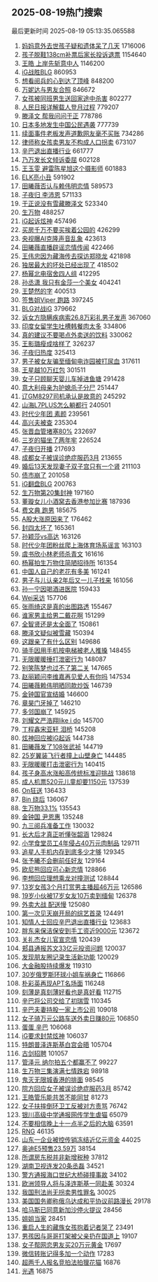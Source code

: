 ## 2025-08-19热门搜索 
最后更新时间 2025-08-19 05:13:35.065588 
1. [妈妈意外去世孩子疑和遗体呆了几天](https://s.weibo.com/weibo?q=%23%E5%A6%88%E5%A6%88%E6%84%8F%E5%A4%96%E5%8E%BB%E4%B8%96%E5%AD%A9%E5%AD%90%E7%96%91%E5%92%8C%E9%81%97%E4%BD%93%E5%91%86%E4%BA%86%E5%87%A0%E5%A4%A9%23&t=31&band_rank=1&Refer=top) 1716006
1. [孩子脱鞋138cm补票后家长投诉退票](https://s.weibo.com/weibo?q=%23%E5%AD%A9%E5%AD%90%E8%84%B1%E9%9E%8B138cm%E8%A1%A5%E7%A5%A8%E5%90%8E%E5%AE%B6%E9%95%BF%E6%8A%95%E8%AF%89%E9%80%80%E7%A5%A8%23&t=31&band_rank=1&Refer=top) 1154640
1. [王皓 上岸先斩意中人](https://s.weibo.com/weibo?q=%E7%8E%8B%E7%9A%93%20%E4%B8%8A%E5%B2%B8%E5%85%88%E6%96%A9%E6%84%8F%E4%B8%AD%E4%BA%BA&t=31&band_rank=1&Refer=top) 1146200
1. [iG战胜BLG](https://s.weibo.com/weibo?q=iG%E6%88%98%E8%83%9CBLG&t=31&band_rank=2&Refer=top) 860953
1. [想看阅兵的心到达了顶峰](https://s.weibo.com/weibo?q=%23%E6%83%B3%E7%9C%8B%E9%98%85%E5%85%B5%E7%9A%84%E5%BF%83%E5%88%B0%E8%BE%BE%E4%BA%86%E9%A1%B6%E5%B3%B0%23&t=31&band_rank=3&Refer=top) 848200
1. [万妮达与男友合照](https://s.weibo.com/weibo?q=%23%E4%B8%87%E5%A6%AE%E8%BE%BE%E4%B8%8E%E7%94%B7%E5%8F%8B%E5%90%88%E7%85%A7%23&t=31&band_rank=4&Refer=top) 846672
1. [女孩被同班男生送回家途中杀害](https://s.weibo.com/weibo?q=%23%E5%A5%B3%E5%AD%A9%E8%A2%AB%E5%90%8C%E7%8F%AD%E7%94%B7%E7%94%9F%E9%80%81%E5%9B%9E%E5%AE%B6%E9%80%94%E4%B8%AD%E6%9D%80%E5%AE%B3%23&t=31&band_rank=2&Refer=top) 802277
1. [人民日报详解载人登月过程](https://s.weibo.com/weibo?q=%23%E4%BA%BA%E6%B0%91%E6%97%A5%E6%8A%A5%E8%AF%A6%E8%A7%A3%E8%BD%BD%E4%BA%BA%E7%99%BB%E6%9C%88%E8%BF%87%E7%A8%8B%23&t=31&band_rank=3&Refer=top) 779207
1. [滕泽文 帮我问问于正](https://s.weibo.com/weibo?q=%E6%BB%95%E6%B3%BD%E6%96%87%20%E5%B8%AE%E6%88%91%E9%97%AE%E9%97%AE%E4%BA%8E%E6%AD%A3&t=31&band_rank=4&Refer=top) 778786
1. [日本多地发生中国公民遇袭](https://s.weibo.com/weibo?q=%23%E6%97%A5%E6%9C%AC%E5%A4%9A%E5%9C%B0%E5%8F%91%E7%94%9F%E4%B8%AD%E5%9B%BD%E5%85%AC%E6%B0%91%E9%81%87%E8%A2%AD%23&t=31&band_rank=5&Refer=top) 777739
1. [续面事件老板发声道歉网友毫不买账](https://s.weibo.com/weibo?q=%23%E7%BB%AD%E9%9D%A2%E4%BA%8B%E4%BB%B6%E8%80%81%E6%9D%BF%E5%8F%91%E5%A3%B0%E9%81%93%E6%AD%89%E7%BD%91%E5%8F%8B%E6%AF%AB%E4%B8%8D%E4%B9%B0%E8%B4%A6%23&t=31&band_rank=2&Refer=top) 734286
1. [律师称女孩卖男友不构成人口拐卖](https://s.weibo.com/weibo?q=%23%E5%BE%8B%E5%B8%88%E7%A7%B0%E5%A5%B3%E5%AD%A9%E5%8D%96%E7%94%B7%E5%8F%8B%E4%B8%8D%E6%9E%84%E6%88%90%E4%BA%BA%E5%8F%A3%E6%8B%90%E5%8D%96%23&t=31&band_rank=6&Refer=top) 673107
1. [辛巴退出直播行业](https://s.weibo.com/weibo?q=%23%E8%BE%9B%E5%B7%B4%E9%80%80%E5%87%BA%E7%9B%B4%E6%92%AD%E8%A1%8C%E4%B8%9A%23&t=31&band_rank=5&Refer=top) 661777
1. [乃万发长文倾诉委屈](https://s.weibo.com/weibo?q=%23%E4%B9%83%E4%B8%87%E5%8F%91%E9%95%BF%E6%96%87%E5%80%BE%E8%AF%89%E5%A7%94%E5%B1%88%23&t=31&band_rank=4&Refer=top) 602128
1. [王玉雯 避雷陈星旭这个摄影师](https://s.weibo.com/weibo?q=%E7%8E%8B%E7%8E%89%E9%9B%AF%20%E9%81%BF%E9%9B%B7%E9%99%88%E6%98%9F%E6%97%AD%E8%BF%99%E4%B8%AA%E6%91%84%E5%BD%B1%E5%B8%88&t=31&band_rank=7&Refer=top) 601883
1. [ELK亮小丑](https://s.weibo.com/weibo?q=ELK%E4%BA%AE%E5%B0%8F%E4%B8%91&t=31&band_rank=6&Refer=top) 591902
1. [田曦薇否认与赖伟明恋情](https://s.weibo.com/weibo?q=%23%E7%94%B0%E6%9B%A6%E8%96%87%E5%90%A6%E8%AE%A4%E4%B8%8E%E8%B5%96%E4%BC%9F%E6%98%8E%E6%81%8B%E6%83%85%23&t=31&band_rank=16&Refer=top) 589573
1. [子夜归 李沛恩](https://s.weibo.com/weibo?q=%E5%AD%90%E5%A4%9C%E5%BD%92%20%E6%9D%8E%E6%B2%9B%E6%81%A9&t=31&band_rank=5&Refer=top) 571133
1. [于正说没有雪藏滕泽文](https://s.weibo.com/weibo?q=%23%E4%BA%8E%E6%AD%A3%E8%AF%B4%E6%B2%A1%E6%9C%89%E9%9B%AA%E8%97%8F%E6%BB%95%E6%B3%BD%E6%96%87%23&t=31&band_rank=8&Refer=top) 523340
1. [生万物](https://s.weibo.com/weibo?q=%E7%94%9F%E4%B8%87%E7%89%A9&t=31&band_rank=8&Refer=top) 488257
1. [iG起诉炫神](https://s.weibo.com/weibo?q=%23iG%E8%B5%B7%E8%AF%89%E7%82%AB%E7%A5%9E%23&t=31&band_rank=6&Refer=top) 457496
1. [买房千万不要买挨着公园的](https://s.weibo.com/weibo?q=%E4%B9%B0%E6%88%BF%E5%8D%83%E4%B8%87%E4%B8%8D%E8%A6%81%E4%B9%B0%E6%8C%A8%E7%9D%80%E5%85%AC%E5%9B%AD%E7%9A%84&t=31&band_rank=9&Refer=top) 426299
1. [央视曝AI克隆声音乱象](https://s.weibo.com/weibo?q=%23%E5%A4%AE%E8%A7%86%E6%9B%9DAI%E5%85%8B%E9%9A%86%E5%A3%B0%E9%9F%B3%E4%B9%B1%E8%B1%A1%23&t=31&band_rank=10&Refer=top) 423613
1. [田曦薇直播辟谣恋情传闻](https://s.weibo.com/weibo?q=%23%E7%94%B0%E6%9B%A6%E8%96%87%E7%9B%B4%E6%92%AD%E8%BE%9F%E8%B0%A3%E6%81%8B%E6%83%85%E4%BC%A0%E9%97%BB%23&t=31&band_rank=7&Refer=top) 422466
1. [王伟忠因为藏海传去探访郑晓龙](https://s.weibo.com/weibo?q=%23%E7%8E%8B%E4%BC%9F%E5%BF%A0%E5%9B%A0%E4%B8%BA%E8%97%8F%E6%B5%B7%E4%BC%A0%E5%8E%BB%E6%8E%A2%E8%AE%BF%E9%83%91%E6%99%93%E9%BE%99%23&t=31&band_rank=8&Refer=top) 421898
1. [独居最大的坏处已经出现了](https://s.weibo.com/weibo?q=%E7%8B%AC%E5%B1%85%E6%9C%80%E5%A4%A7%E7%9A%84%E5%9D%8F%E5%A4%84%E5%B7%B2%E7%BB%8F%E5%87%BA%E7%8E%B0%E4%BA%86&t=31&band_rank=11&Refer=top) 418502
1. [杨幂北电宿舍四人组](https://s.weibo.com/weibo?q=%23%E6%9D%A8%E5%B9%82%E5%8C%97%E7%94%B5%E5%AE%BF%E8%88%8D%E5%9B%9B%E4%BA%BA%E7%BB%84%23&t=31&band_rank=12&Refer=top) 412295
1. [孙丞潇 我只有金莎一个美女](https://s.weibo.com/weibo?q=%E5%AD%99%E4%B8%9E%E6%BD%87%20%E6%88%91%E5%8F%AA%E6%9C%89%E9%87%91%E8%8E%8E%E4%B8%80%E4%B8%AA%E7%BE%8E%E5%A5%B3&t=31&band_rank=13&Refer=top) 404241
1. [王楚然的字](https://s.weibo.com/weibo?q=%23%E7%8E%8B%E6%A5%9A%E7%84%B6%E7%9A%84%E5%AD%97%23&t=31&band_rank=14&Refer=top) 400513
1. [签售姐Viper 跑路](https://s.weibo.com/weibo?q=%E7%AD%BE%E5%94%AE%E5%A7%90Viper%20%E8%B7%91%E8%B7%AF&t=31&band_rank=15&Refer=top) 397245
1. [BLG对战iG](https://s.weibo.com/weibo?q=%23BLG%E5%AF%B9%E6%88%98iG%23&t=31&band_rank=9&Refer=top) 379662
1. [诉女方隐瞒疾病索26.8万彩礼男子发声](https://s.weibo.com/weibo?q=%23%E8%AF%89%E5%A5%B3%E6%96%B9%E9%9A%90%E7%9E%92%E7%96%BE%E7%97%85%E7%B4%A226.8%E4%B8%87%E5%BD%A9%E7%A4%BC%E7%94%B7%E5%AD%90%E5%8F%91%E5%A3%B0%23&t=31&band_rank=10&Refer=top) 367060
1. [印度女留学生吐槽韩餐肉太多](https://s.weibo.com/weibo?q=%23%E5%8D%B0%E5%BA%A6%E5%A5%B3%E7%95%99%E5%AD%A6%E7%94%9F%E5%90%90%E6%A7%BD%E9%9F%A9%E9%A4%90%E8%82%89%E5%A4%AA%E5%A4%9A%23&t=31&band_rank=10&Refer=top) 334806
1. [真的建议不要喝点外卖送的饮料](https://s.weibo.com/weibo?q=%E7%9C%9F%E7%9A%84%E5%BB%BA%E8%AE%AE%E4%B8%8D%E8%A6%81%E5%96%9D%E7%82%B9%E5%A4%96%E5%8D%96%E9%80%81%E7%9A%84%E9%A5%AE%E6%96%99&t=31&band_rank=12&Refer=top) 330062
1. [王影璐瘦成啥样了](https://s.weibo.com/weibo?q=%E7%8E%8B%E5%BD%B1%E7%92%90%E7%98%A6%E6%88%90%E5%95%A5%E6%A0%B7%E4%BA%86&t=31&band_rank=13&Refer=top) 326237
1. [子夜归热度](https://s.weibo.com/weibo?q=%23%E5%AD%90%E5%A4%9C%E5%BD%92%E7%83%AD%E5%BA%A6%23&t=31&band_rank=14&Refer=top) 325413
1. [男子被女友骗至缅甸电诈园被打尿血](https://s.weibo.com/weibo?q=%23%E7%94%B7%E5%AD%90%E8%A2%AB%E5%A5%B3%E5%8F%8B%E9%AA%97%E8%87%B3%E7%BC%85%E7%94%B8%E7%94%B5%E8%AF%88%E5%9B%AD%E8%A2%AB%E6%89%93%E5%B0%BF%E8%A1%80%23&t=31&band_rank=17&Refer=top) 317611
1. [王星越10万红包](https://s.weibo.com/weibo?q=%23%E7%8E%8B%E6%98%9F%E8%B6%8A10%E4%B8%87%E7%BA%A2%E5%8C%85%23&t=31&band_rank=15&Refer=top) 301511
1. [女子只顾聊天婴儿车掉进鱼塘](https://s.weibo.com/weibo?q=%23%E5%A5%B3%E5%AD%90%E5%8F%AA%E9%A1%BE%E8%81%8A%E5%A4%A9%E5%A9%B4%E5%84%BF%E8%BD%A6%E6%8E%89%E8%BF%9B%E9%B1%BC%E5%A1%98%23&t=31&band_rank=16&Refer=top) 291428
1. [意大利母亲为护媳杀子分尸](https://s.weibo.com/weibo?q=%23%E6%84%8F%E5%A4%A7%E5%88%A9%E6%AF%8D%E4%BA%B2%E4%B8%BA%E6%8A%A4%E5%AA%B3%E6%9D%80%E5%AD%90%E5%88%86%E5%B0%B8%23&t=31&band_rank=17&Refer=top) 251447
1. [辽GM8297司机承认是故意的](https://s.weibo.com/weibo?q=%23%E8%BE%BDGM8297%E5%8F%B8%E6%9C%BA%E6%89%BF%E8%AE%A4%E6%98%AF%E6%95%85%E6%84%8F%E7%9A%84%23&t=31&band_rank=18&Refer=top) 245292
1. [山海L7PLUS怎么躺都行](https://s.weibo.com/weibo?q=%23%E5%B1%B1%E6%B5%B7L7PLUS%E6%80%8E%E4%B9%88%E8%BA%BA%E9%83%BD%E8%A1%8C%23&t=31&band_rank=19&Refer=top) 240501
1. [时代少年团 素颜](https://s.weibo.com/weibo?q=%E6%97%B6%E4%BB%A3%E5%B0%91%E5%B9%B4%E5%9B%A2%20%E7%B4%A0%E9%A2%9C&t=31&band_rank=20&Refer=top) 239561
1. [高兴夫被查](https://s.weibo.com/weibo?q=%23%E9%AB%98%E5%85%B4%E5%A4%AB%E8%A2%AB%E6%9F%A5%23&t=31&band_rank=21&Refer=top) 235304
1. [张晋血管堵塞80%](https://s.weibo.com/weibo?q=%23%E5%BC%A0%E6%99%8B%E8%A1%80%E7%AE%A1%E5%A0%B5%E5%A1%9E80%25%23&t=31&band_rank=22&Refer=top) 232697
1. [三岁的猫坐了两年牢](https://s.weibo.com/weibo?q=%E4%B8%89%E5%B2%81%E7%9A%84%E7%8C%AB%E5%9D%90%E4%BA%86%E4%B8%A4%E5%B9%B4%E7%89%A2&t=31&band_rank=37&Refer=top) 226524
1. [子夜归开播](https://s.weibo.com/weibo?q=%23%E5%AD%90%E5%A4%9C%E5%BD%92%E5%BC%80%E6%92%AD%23&t=31&band_rank=26&Refer=top) 217693
1. [成都女子被误诊绝症服药3月](https://s.weibo.com/weibo?q=%23%E6%88%90%E9%83%BD%E5%A5%B3%E5%AD%90%E8%A2%AB%E8%AF%AF%E8%AF%8A%E7%BB%9D%E7%97%87%E6%9C%8D%E8%8D%AF3%E6%9C%88%23&t=31&band_rank=20&Refer=top) 213655
1. [婚后13天发现妻子双子宫只有一个肾](https://s.weibo.com/weibo?q=%23%E5%A9%9A%E5%90%8E13%E5%A4%A9%E5%8F%91%E7%8E%B0%E5%A6%BB%E5%AD%90%E5%8F%8C%E5%AD%90%E5%AE%AB%E5%8F%AA%E6%9C%89%E4%B8%80%E4%B8%AA%E8%82%BE%23&t=31&band_rank=21&Refer=top) 211103
1. [债市崩了](https://s.weibo.com/weibo?q=%23%E5%80%BA%E5%B8%82%E5%B4%A9%E4%BA%86%23&t=31&band_rank=23&Refer=top) 201058
1. [iG翻盘BLG](https://s.weibo.com/weibo?q=%23iG%E7%BF%BB%E7%9B%98BLG%23&t=31&band_rank=28&Refer=top) 200763
1. [生万物第20集封神](https://s.weibo.com/weibo?q=%23%E7%94%9F%E4%B8%87%E7%89%A9%E7%AC%AC20%E9%9B%86%E5%B0%81%E7%A5%9E%23&t=31&band_rank=37&Refer=top) 197160
1. [董璇女儿小酒窝去香港参加比赛](https://s.weibo.com/weibo?q=%23%E8%91%A3%E7%92%87%E5%A5%B3%E5%84%BF%E5%B0%8F%E9%85%92%E7%AA%9D%E5%8E%BB%E9%A6%99%E6%B8%AF%E5%8F%82%E5%8A%A0%E6%AF%94%E8%B5%9B%23&t=31&band_rank=24&Refer=top) 187936
1. [费文典 跑男](https://s.weibo.com/weibo?q=%E8%B4%B9%E6%96%87%E5%85%B8%20%E8%B7%91%E7%94%B7&t=31&band_rank=25&Refer=top) 185675
1. [A股大涨原因来了](https://s.weibo.com/weibo?q=%23A%E8%82%A1%E5%A4%A7%E6%B6%A8%E5%8E%9F%E5%9B%A0%E6%9D%A5%E4%BA%86%23&t=31&band_rank=26&Refer=top) 176462
1. [封四太坏了](https://s.weibo.com/weibo?q=%E5%B0%81%E5%9B%9B%E5%A4%AA%E5%9D%8F%E4%BA%86&t=31&band_rank=27&Refer=top) 165361
1. [孙颖莎vs高达](https://s.weibo.com/weibo?q=%23%E5%AD%99%E9%A2%96%E8%8E%8Evs%E9%AB%98%E8%BE%BE%23&t=31&band_rank=30&Refer=top) 163126
1. [时代少年团粉丝爬上海体育场系谣言](https://s.weibo.com/weibo?q=%23%E6%97%B6%E4%BB%A3%E5%B0%91%E5%B9%B4%E5%9B%A2%E7%B2%89%E4%B8%9D%E7%88%AC%E4%B8%8A%E6%B5%B7%E4%BD%93%E8%82%B2%E5%9C%BA%E7%B3%BB%E8%B0%A3%E8%A8%80%23&t=31&band_rank=18&Refer=top) 163103
1. [虞书欣小林老师杀青文](https://s.weibo.com/weibo?q=%23%E8%99%9E%E4%B9%A6%E6%AC%A3%E5%B0%8F%E6%9E%97%E8%80%81%E5%B8%88%E6%9D%80%E9%9D%92%E6%96%87%23&t=31&band_rank=29&Refer=top) 161616
1. [杨幂拍生万物住简陋招待所](https://s.weibo.com/weibo?q=%23%E6%9D%A8%E5%B9%82%E6%8B%8D%E7%94%9F%E4%B8%87%E7%89%A9%E4%BD%8F%E7%AE%80%E9%99%8B%E6%8B%9B%E5%BE%85%E6%89%80%23&t=31&band_rank=31&Refer=top) 161354
1. [中国人自己的老花有多美](https://s.weibo.com/weibo?q=%23%E4%B8%AD%E5%9B%BD%E4%BA%BA%E8%87%AA%E5%B7%B1%E7%9A%84%E8%80%81%E8%8A%B1%E6%9C%89%E5%A4%9A%E7%BE%8E%23&t=31&band_rank=50&Refer=top) 161241
1. [男子与儿认亲2年后又一儿子找来](https://s.weibo.com/weibo?q=%23%E7%94%B7%E5%AD%90%E4%B8%8E%E5%84%BF%E8%AE%A4%E4%BA%B22%E5%B9%B4%E5%90%8E%E5%8F%88%E4%B8%80%E5%84%BF%E5%AD%90%E6%89%BE%E6%9D%A5%23&t=31&band_rank=48&Refer=top) 161056
1. [孙一宁因喝酒进医院](https://s.weibo.com/weibo?q=%23%E5%AD%99%E4%B8%80%E5%AE%81%E5%9B%A0%E5%96%9D%E9%85%92%E8%BF%9B%E5%8C%BB%E9%99%A2%23&t=31&band_rank=32&Refer=top) 159433
1. [Wei采访](https://s.weibo.com/weibo?q=Wei%E9%87%87%E8%AE%BF&t=31&band_rank=32&Refer=top) 157706
1. [张雨绮这是真的出图路透](https://s.weibo.com/weibo?q=%E5%BC%A0%E9%9B%A8%E7%BB%AE%E8%BF%99%E6%98%AF%E7%9C%9F%E7%9A%84%E5%87%BA%E5%9B%BE%E8%B7%AF%E9%80%8F&t=31&band_rank=33&Refer=top) 155467
1. [谁家男主给男二戴花啊](https://s.weibo.com/weibo?q=%E8%B0%81%E5%AE%B6%E7%94%B7%E4%B8%BB%E7%BB%99%E7%94%B7%E4%BA%8C%E6%88%B4%E8%8A%B1%E5%95%8A&t=31&band_rank=19&Refer=top) 151299
1. [全智贤还是太全面了](https://s.weibo.com/weibo?q=%23%E5%85%A8%E6%99%BA%E8%B4%A4%E8%BF%98%E6%98%AF%E5%A4%AA%E5%85%A8%E9%9D%A2%E4%BA%86%23&t=31&band_rank=20&Refer=top) 150861
1. [滕泽文疑似被雪藏](https://s.weibo.com/weibo?q=%E6%BB%95%E6%B3%BD%E6%96%87%E7%96%91%E4%BC%BC%E8%A2%AB%E9%9B%AA%E8%97%8F&t=31&band_rank=21&Refer=top) 150394
1. [这跟亲了有什么区别](https://s.weibo.com/weibo?q=%E8%BF%99%E8%B7%9F%E4%BA%B2%E4%BA%86%E6%9C%89%E4%BB%80%E4%B9%88%E5%8C%BA%E5%88%AB&t=31&band_rank=22&Refer=top) 149686
1. [骑手因用手机按电梯被老人推搡](https://s.weibo.com/weibo?q=%E9%AA%91%E6%89%8B%E5%9B%A0%E7%94%A8%E6%89%8B%E6%9C%BA%E6%8C%89%E7%94%B5%E6%A2%AF%E8%A2%AB%E8%80%81%E4%BA%BA%E6%8E%A8%E6%90%A1&t=31&band_rank=23&Refer=top) 148455
1. [无限暖暖捶打泄密行为](https://s.weibo.com/weibo?q=%23%E6%97%A0%E9%99%90%E6%9A%96%E6%9A%96%E6%8D%B6%E6%89%93%E6%B3%84%E5%AF%86%E8%A1%8C%E4%B8%BA%23&t=31&band_rank=24&Refer=top) 148087
1. [别笑陈梦也过不了第二关](https://s.weibo.com/weibo?q=%E5%88%AB%E7%AC%91%E9%99%88%E6%A2%A6%E4%B9%9F%E8%BF%87%E4%B8%8D%E4%BA%86%E7%AC%AC%E4%BA%8C%E5%85%B3&t=31&band_rank=25&Refer=top) 147665
1. [赵丽颖问李维嘉再见爱人有你吗](https://s.weibo.com/weibo?q=%23%E8%B5%B5%E4%B8%BD%E9%A2%96%E9%97%AE%E6%9D%8E%E7%BB%B4%E5%98%89%E5%86%8D%E8%A7%81%E7%88%B1%E4%BA%BA%E6%9C%89%E4%BD%A0%E5%90%97%23&t=31&band_rank=26&Refer=top) 147534
1. [田曦薇赖伟明晒同款炒饭](https://s.weibo.com/weibo?q=%23%E7%94%B0%E6%9B%A6%E8%96%87%E8%B5%96%E4%BC%9F%E6%98%8E%E6%99%92%E5%90%8C%E6%AC%BE%E7%82%92%E9%A5%AD%23&t=31&band_rank=27&Refer=top) 146739
1. [金钟国官宣结婚](https://s.weibo.com/weibo?q=%23%E9%87%91%E9%92%9F%E5%9B%BD%E5%AE%98%E5%AE%A3%E7%BB%93%E5%A9%9A%23&t=31&band_rank=28&Refer=top) 146600
1. [章昊门牙掉了](https://s.weibo.com/weibo?q=%23%E7%AB%A0%E6%98%8A%E9%97%A8%E7%89%99%E6%8E%89%E4%BA%86%23&t=31&band_rank=29&Refer=top) 146210
1. [多邻国崩了](https://s.weibo.com/weibo?q=%E5%A4%9A%E9%82%BB%E5%9B%BD%E5%B4%A9%E4%BA%86&t=31&band_rank=34&Refer=top) 145925
1. [刘耀文严浩翔like i do](https://s.weibo.com/weibo?q=%E5%88%98%E8%80%80%E6%96%87%E4%B8%A5%E6%B5%A9%E7%BF%94like%20i%20do&t=31&band_rank=30&Refer=top) 145700
1. [丁程鑫宋亚轩 泪桥](https://s.weibo.com/weibo?q=%E4%B8%81%E7%A8%8B%E9%91%AB%E5%AE%8B%E4%BA%9A%E8%BD%A9%20%E6%B3%AA%E6%A1%A5&t=31&band_rank=31&Refer=top) 145208
1. [炫神回应被iG起诉](https://s.weibo.com/weibo?q=%23%E7%82%AB%E7%A5%9E%E5%9B%9E%E5%BA%94%E8%A2%ABiG%E8%B5%B7%E8%AF%89%23&t=31&band_rank=33&Refer=top) 144738
1. [田曦薇发了108张武祯](https://s.weibo.com/weibo?q=%E7%94%B0%E6%9B%A6%E8%96%87%E5%8F%91%E4%BA%86108%E5%BC%A0%E6%AD%A6%E7%A5%AF&t=31&band_rank=32&Refer=top) 144719
1. [25岁翼装飞行者撞上山壁身亡](https://s.weibo.com/weibo?q=25%E5%B2%81%E7%BF%BC%E8%A3%85%E9%A3%9E%E8%A1%8C%E8%80%85%E6%92%9E%E4%B8%8A%E5%B1%B1%E5%A3%81%E8%BA%AB%E4%BA%A1&t=31&band_rank=33&Refer=top) 144485
1. [无限暖暖打击泄密行为](https://s.weibo.com/weibo?q=%23%E6%97%A0%E9%99%90%E6%9A%96%E6%9A%96%E6%89%93%E5%87%BB%E6%B3%84%E5%AF%86%E8%A1%8C%E4%B8%BA%23&t=31&band_rank=34&Refer=top) 140415
1. [孩子身高水涨船高传统标准迎挑战](https://s.weibo.com/weibo?q=%23%E5%AD%A9%E5%AD%90%E8%BA%AB%E9%AB%98%E6%B0%B4%E6%B6%A8%E8%88%B9%E9%AB%98%E4%BC%A0%E7%BB%9F%E6%A0%87%E5%87%86%E8%BF%8E%E6%8C%91%E6%88%98%23&t=31&band_rank=34&Refer=top) 138618
1. [成人机票520元儿童却要1150元](https://s.weibo.com/weibo?q=%23%E6%88%90%E4%BA%BA%E6%9C%BA%E7%A5%A8520%E5%85%83%E5%84%BF%E7%AB%A5%E5%8D%B4%E8%A6%811150%E5%85%83%23&t=31&band_rank=35&Refer=top) 137539
1. [On狂送](https://s.weibo.com/weibo?q=On%E7%8B%82%E9%80%81&t=31&band_rank=35&Refer=top) 136433
1. [Bin 绕后](https://s.weibo.com/weibo?q=Bin%20%E7%BB%95%E5%90%8E&t=31&band_rank=36&Refer=top) 136067
1. [生万物33.1%](https://s.weibo.com/weibo?q=%23%E7%94%9F%E4%B8%87%E7%89%A933.1%25%23&t=31&band_rank=36&Refer=top) 135543
1. [金钟国 尹恩惠](https://s.weibo.com/weibo?q=%E9%87%91%E9%92%9F%E5%9B%BD%20%E5%B0%B9%E6%81%A9%E6%83%A0&t=31&band_rank=37&Refer=top) 135248
1. [九三阅兵准备工作](https://s.weibo.com/weibo?q=%23%E4%B9%9D%E4%B8%89%E9%98%85%E5%85%B5%E5%87%86%E5%A4%87%E5%B7%A5%E4%BD%9C%23&t=31&band_rank=38&Refer=top) 130032
1. [长大后才真正听懂张韶涵](https://s.weibo.com/weibo?q=%23%E9%95%BF%E5%A4%A7%E5%90%8E%E6%89%8D%E7%9C%9F%E6%AD%A3%E5%90%AC%E6%87%82%E5%BC%A0%E9%9F%B6%E6%B6%B5%23&t=31&band_rank=39&Refer=top) 129824
1. [小学食堂员工4年侵占40万元肉制品](https://s.weibo.com/weibo?q=%23%E5%B0%8F%E5%AD%A6%E9%A3%9F%E5%A0%82%E5%91%98%E5%B7%A54%E5%B9%B4%E4%BE%B5%E5%8D%A040%E4%B8%87%E5%85%83%E8%82%89%E5%88%B6%E5%93%81%23&t=31&band_rank=40&Refer=top) 129711
1. [追星人手机内存到底多少才够](https://s.weibo.com/weibo?q=%23%E8%BF%BD%E6%98%9F%E4%BA%BA%E6%89%8B%E6%9C%BA%E5%86%85%E5%AD%98%E5%88%B0%E5%BA%95%E5%A4%9A%E5%B0%91%E6%89%8D%E5%A4%9F%23&t=31&band_rank=41&Refer=top) 129345
1. [张予曦不会删前任好友](https://s.weibo.com/weibo?q=%E5%BC%A0%E4%BA%88%E6%9B%A6%E4%B8%8D%E4%BC%9A%E5%88%A0%E5%89%8D%E4%BB%BB%E5%A5%BD%E5%8F%8B&t=31&band_rank=42&Refer=top) 129164
1. [欧尼熊回应可心新恋情](https://s.weibo.com/weibo?q=%23%E6%AC%A7%E5%B0%BC%E7%86%8A%E5%9B%9E%E5%BA%94%E5%8F%AF%E5%BF%83%E6%96%B0%E6%81%8B%E6%83%85%23&t=31&band_rank=43&Refer=top) 128866
1. [李想回应理想乘龙对撞测试](https://s.weibo.com/weibo?q=%23%E6%9D%8E%E6%83%B3%E5%9B%9E%E5%BA%94%E7%90%86%E6%83%B3%E4%B9%98%E9%BE%99%E5%AF%B9%E6%92%9E%E6%B5%8B%E8%AF%95%23&t=31&band_rank=44&Refer=top) 128844
1. [13岁女孩3个月打赏男主播超46万元](https://s.weibo.com/weibo?q=%2313%E5%B2%81%E5%A5%B3%E5%AD%A93%E4%B8%AA%E6%9C%88%E6%89%93%E8%B5%8F%E7%94%B7%E4%B8%BB%E6%92%AD%E8%B6%8546%E4%B8%87%E5%85%83%23&t=31&band_rank=45&Refer=top) 126586
1. [19岁小伙被17岁女友10万卖到缅甸](https://s.weibo.com/weibo?q=%2319%E5%B2%81%E5%B0%8F%E4%BC%99%E8%A2%AB17%E5%B2%81%E5%A5%B3%E5%8F%8B10%E4%B8%87%E5%8D%96%E5%88%B0%E7%BC%85%E7%94%B8%23&t=31&band_rank=46&Refer=top) 126378
1. [外卖大战 配送慢](https://s.weibo.com/weibo?q=%E5%A4%96%E5%8D%96%E5%A4%A7%E6%88%98%20%E9%85%8D%E9%80%81%E6%85%A2&t=31&band_rank=47&Refer=top) 125080
1. [第一次见天崩开局的综艺首录](https://s.weibo.com/weibo?q=%E7%AC%AC%E4%B8%80%E6%AC%A1%E8%A7%81%E5%A4%A9%E5%B4%A9%E5%BC%80%E5%B1%80%E7%9A%84%E7%BB%BC%E8%89%BA%E9%A6%96%E5%BD%95&t=31&band_rank=38&Refer=top) 124491
1. [知情人士回应辛巴退出直播行业](https://s.weibo.com/weibo?q=%23%E7%9F%A5%E6%83%85%E4%BA%BA%E5%A3%AB%E5%9B%9E%E5%BA%94%E8%BE%9B%E5%B7%B4%E9%80%80%E5%87%BA%E7%9B%B4%E6%92%AD%E8%A1%8C%E4%B8%9A%23&t=31&band_rank=41&Refer=top) 123683
1. [胖东来保洁保安到手工资近9000元](https://s.weibo.com/weibo?q=%23%E8%83%96%E4%B8%9C%E6%9D%A5%E4%BF%9D%E6%B4%81%E4%BF%9D%E5%AE%89%E5%88%B0%E6%89%8B%E5%B7%A5%E8%B5%84%E8%BF%919000%E5%85%83%23&t=31&band_rank=48&Refer=top) 123672
1. [关礼杰女儿官宣恋情](https://s.weibo.com/weibo?q=%23%E5%85%B3%E7%A4%BC%E6%9D%B0%E5%A5%B3%E5%84%BF%E5%AE%98%E5%AE%A3%E6%81%8B%E6%83%85%23&t=31&band_rank=39&Refer=top) 120439
1. [郏县通报苏文33亿元投资问题](https://s.weibo.com/weibo?q=%23%E9%83%8F%E5%8E%BF%E9%80%9A%E6%8A%A5%E8%8B%8F%E6%96%8733%E4%BA%BF%E5%85%83%E6%8A%95%E8%B5%84%E9%97%AE%E9%A2%98%23&t=31&band_rank=40&Refer=top) 120037
1. [发现朋友圈记录生活新功能](https://s.weibo.com/weibo?q=%E5%8F%91%E7%8E%B0%E6%9C%8B%E5%8F%8B%E5%9C%88%E8%AE%B0%E5%BD%95%E7%94%9F%E6%B4%BB%E6%96%B0%E5%8A%9F%E8%83%BD&t=31&band_rank=41&Refer=top) 120029
1. [大金融股持续爆发](https://s.weibo.com/weibo?q=%23%E5%A4%A7%E9%87%91%E8%9E%8D%E8%82%A1%E6%8C%81%E7%BB%AD%E7%88%86%E5%8F%91%23&t=31&band_rank=49&Refer=top) 119310
1. [30岁俄罗斯环球小姐车祸身亡](https://s.weibo.com/weibo?q=%2330%E5%B2%81%E4%BF%84%E7%BD%97%E6%96%AF%E7%8E%AF%E7%90%83%E5%B0%8F%E5%A7%90%E8%BD%A6%E7%A5%B8%E8%BA%AB%E4%BA%A1%23&t=31&band_rank=50&Refer=top) 116866
1. [朴彩英再现APT名场面](https://s.weibo.com/weibo?q=%E6%9C%B4%E5%BD%A9%E8%8B%B1%E5%86%8D%E7%8E%B0APT%E5%90%8D%E5%9C%BA%E9%9D%A2&t=31&band_rank=42&Refer=top) 116248
1. [刻薄是真刻薄好看也是真好看](https://s.weibo.com/weibo?q=%E5%88%BB%E8%96%84%E6%98%AF%E7%9C%9F%E5%88%BB%E8%96%84%E5%A5%BD%E7%9C%8B%E4%B9%9F%E6%98%AF%E7%9C%9F%E5%A5%BD%E7%9C%8B&t=31&band_rank=43&Refer=top) 112715
1. [辛巴将公司交给了初瑞雪](https://s.weibo.com/weibo?q=%23%E8%BE%9B%E5%B7%B4%E5%B0%86%E5%85%AC%E5%8F%B8%E4%BA%A4%E7%BB%99%E4%BA%86%E5%88%9D%E7%91%9E%E9%9B%AA%23&t=31&band_rank=44&Refer=top) 110345
1. [辛巴夫妻持股一家上市公司](https://s.weibo.com/weibo?q=%23%E8%BE%9B%E5%B7%B4%E5%A4%AB%E5%A6%BB%E6%8C%81%E8%82%A1%E4%B8%80%E5%AE%B6%E4%B8%8A%E5%B8%82%E5%85%AC%E5%8F%B8%23&t=31&band_rank=45&Refer=top) 109018
1. [女子骑万元公路车送外卖日赚80元](https://s.weibo.com/weibo?q=%23%E5%A5%B3%E5%AD%90%E9%AA%91%E4%B8%87%E5%85%83%E5%85%AC%E8%B7%AF%E8%BD%A6%E9%80%81%E5%A4%96%E5%8D%96%E6%97%A5%E8%B5%9A80%E5%85%83%23&t=31&band_rank=45&Refer=top) 106850
1. [蛋蛋 辛巴](https://s.weibo.com/weibo?q=%E8%9B%8B%E8%9B%8B%20%E8%BE%9B%E5%B7%B4&t=31&band_rank=46&Refer=top) 106068
1. [iG要求封禁炫神](https://s.weibo.com/weibo?q=%23iG%E8%A6%81%E6%B1%82%E5%B0%81%E7%A6%81%E7%82%AB%E7%A5%9E%23&t=31&band_rank=46&Refer=top) 106037
1. [特朗普泽连斯基白宫会晤](https://s.weibo.com/weibo?q=%23%E7%89%B9%E6%9C%97%E6%99%AE%E6%B3%BD%E8%BF%9E%E6%96%AF%E5%9F%BA%E7%99%BD%E5%AE%AB%E4%BC%9A%E6%99%A4%23&t=31&band_rank=31&Refer=top) 105704
1. [古剑招聘](https://s.weibo.com/weibo?q=%E5%8F%A4%E5%89%91%E6%8B%9B%E8%81%98&t=31&band_rank=47&Refer=top) 101057
1. [管泽元 纳尔拍五个都赢不了](https://s.weibo.com/weibo?q=%E7%AE%A1%E6%B3%BD%E5%85%83%20%E7%BA%B3%E5%B0%94%E6%8B%8D%E4%BA%94%E4%B8%AA%E9%83%BD%E8%B5%A2%E4%B8%8D%E4%BA%86&t=31&band_rank=48&Refer=top) 99227
1. [生万物三集演满七情跌宕](https://s.weibo.com/weibo?q=%E7%94%9F%E4%B8%87%E7%89%A9%E4%B8%89%E9%9B%86%E6%BC%94%E6%BB%A1%E4%B8%83%E6%83%85%E8%B7%8C%E5%AE%95&t=31&band_rank=49&Refer=top) 98918
1. [鬼灭无限城香港的排面](https://s.weibo.com/weibo?q=%E9%AC%BC%E7%81%AD%E6%97%A0%E9%99%90%E5%9F%8E%E9%A6%99%E6%B8%AF%E7%9A%84%E6%8E%92%E9%9D%A2&t=31&band_rank=50&Refer=top) 98545
1. [院方回应女子被误诊绝症服药3月](https://s.weibo.com/weibo?q=%23%E9%99%A2%E6%96%B9%E5%9B%9E%E5%BA%94%E5%A5%B3%E5%AD%90%E8%A2%AB%E8%AF%AF%E8%AF%8A%E7%BB%9D%E7%97%87%E6%9C%8D%E8%8D%AF3%E6%9C%88%23&t=31&band_rank=6&Refer=top) 85742
1. [王皓管乐能共苦不能同甘](https://s.weibo.com/weibo?q=%23%E7%8E%8B%E7%9A%93%E7%AE%A1%E4%B9%90%E8%83%BD%E5%85%B1%E8%8B%A6%E4%B8%8D%E8%83%BD%E5%90%8C%E7%94%98%23&t=31&band_rank=8&Refer=top) 81273
1. [女子扶摔倒环卫工反被对方责骂](https://s.weibo.com/weibo?q=%23%E5%A5%B3%E5%AD%90%E6%89%B6%E6%91%94%E5%80%92%E7%8E%AF%E5%8D%AB%E5%B7%A5%E5%8F%8D%E8%A2%AB%E5%AF%B9%E6%96%B9%E8%B4%A3%E9%AA%82%23&t=31&band_rank=9&Refer=top) 76742
1. [银川高级中学通报网传学生虐猫](https://s.weibo.com/weibo?q=%23%E9%93%B6%E5%B7%9D%E9%AB%98%E7%BA%A7%E4%B8%AD%E5%AD%A6%E9%80%9A%E6%8A%A5%E7%BD%91%E4%BC%A0%E5%AD%A6%E7%94%9F%E8%99%90%E7%8C%AB%23&t=31&band_rank=19&Refer=top) 65079
1. [不要相信晚上十一点半之后的大脑](https://s.weibo.com/weibo?q=%E4%B8%8D%E8%A6%81%E7%9B%B8%E4%BF%A1%E6%99%9A%E4%B8%8A%E5%8D%81%E4%B8%80%E7%82%B9%E5%8D%8A%E4%B9%8B%E5%90%8E%E7%9A%84%E5%A4%A7%E8%84%91&t=31&band_rank=15&Refer=top) 63591
1. [RNG](https://s.weibo.com/weibo?q=RNG&t=31&band_rank=20&Refer=top) 46135
1. [山东一企业被控传销冻结近亿元资金](https://s.weibo.com/weibo?q=%23%E5%B1%B1%E4%B8%9C%E4%B8%80%E4%BC%81%E4%B8%9A%E8%A2%AB%E6%8E%A7%E4%BC%A0%E9%94%80%E5%86%BB%E7%BB%93%E8%BF%91%E4%BA%BF%E5%85%83%E8%B5%84%E9%87%91%23&t=31&band_rank=46&Refer=top) 44025
1. [奥迪E5预售23.59万](https://s.weibo.com/weibo?q=%23%E5%A5%A5%E8%BF%AAE5%E9%A2%84%E5%94%AE23.59%E4%B8%87%23&t=31&band_rank=28&Refer=top) 38154
1. [所谓房东税并非新增税种](https://s.weibo.com/weibo?q=%23%E6%89%80%E8%B0%93%E6%88%BF%E4%B8%9C%E7%A8%8E%E5%B9%B6%E9%9D%9E%E6%96%B0%E5%A2%9E%E7%A8%8E%E7%A7%8D%23&t=31&band_rank=10&Refer=top) 37812
1. [湖南卫视连发20条丞磊](https://s.weibo.com/weibo?q=%23%E6%B9%96%E5%8D%97%E5%8D%AB%E8%A7%86%E8%BF%9E%E5%8F%9120%E6%9D%A1%E4%B8%9E%E7%A3%8A%23&t=31&band_rank=34&Refer=top) 34521
1. [警方通报海口世纪大桥碰撞事故](https://s.weibo.com/weibo?q=%23%E8%AD%A6%E6%96%B9%E9%80%9A%E6%8A%A5%E6%B5%B7%E5%8F%A3%E4%B8%96%E7%BA%AA%E5%A4%A7%E6%A1%A5%E7%A2%B0%E6%92%9E%E4%BA%8B%E6%95%85%23&t=31&band_rank=35&Refer=top) 34102
1. [欧洲领导人将与泽连斯基一同赴美](https://s.weibo.com/weibo?q=%23%E6%AC%A7%E6%B4%B2%E9%A2%86%E5%AF%BC%E4%BA%BA%E5%B0%86%E4%B8%8E%E6%B3%BD%E8%BF%9E%E6%96%AF%E5%9F%BA%E4%B8%80%E5%90%8C%E8%B5%B4%E7%BE%8E%23&t=31&band_rank=40&Refer=top) 30324
1. [我国刑法尚无拐卖男性罪名](https://s.weibo.com/weibo?q=%23%E6%88%91%E5%9B%BD%E5%88%91%E6%B3%95%E5%B0%9A%E6%97%A0%E6%8B%90%E5%8D%96%E7%94%B7%E6%80%A7%E7%BD%AA%E5%90%8D%23&t=31&band_rank=41&Refer=top) 30025
1. [美国国务卿称俄乌达成和平协议前路漫长](https://s.weibo.com/weibo?q=%23%E7%BE%8E%E5%9B%BD%E5%9B%BD%E5%8A%A1%E5%8D%BF%E7%A7%B0%E4%BF%84%E4%B9%8C%E8%BE%BE%E6%88%90%E5%92%8C%E5%B9%B3%E5%8D%8F%E8%AE%AE%E5%89%8D%E8%B7%AF%E6%BC%AB%E9%95%BF%23&t=31&band_rank=42&Refer=top) 29178
1. [哈马斯已同意新加沙停火提议](https://s.weibo.com/weibo?q=%23%E5%93%88%E9%A9%AC%E6%96%AF%E5%B7%B2%E5%90%8C%E6%84%8F%E6%96%B0%E5%8A%A0%E6%B2%99%E5%81%9C%E7%81%AB%E6%8F%90%E8%AE%AE%23&t=31&band_rank=48&Refer=top) 28456
1. [姐姐当家](https://s.weibo.com/weibo?q=%E5%A7%90%E5%A7%90%E5%BD%93%E5%AE%B6&t=31&band_rank=49&Refer=top) 28451
1. [重启人生的藏族女孩抱着记者哭了](https://s.weibo.com/weibo?q=%23%E9%87%8D%E5%90%AF%E4%BA%BA%E7%94%9F%E7%9A%84%E8%97%8F%E6%97%8F%E5%A5%B3%E5%AD%A9%E6%8A%B1%E7%9D%80%E8%AE%B0%E8%80%85%E5%93%AD%E4%BA%86%23&t=31&band_rank=23&Refer=top) 23491
1. [男孩因与哥哥打架被父亲扔在国道上](https://s.weibo.com/weibo?q=%23%E7%94%B7%E5%AD%A9%E5%9B%A0%E4%B8%8E%E5%93%A5%E5%93%A5%E6%89%93%E6%9E%B6%E8%A2%AB%E7%88%B6%E4%BA%B2%E6%89%94%E5%9C%A8%E5%9B%BD%E9%81%93%E4%B8%8A%23&t=31&band_rank=33&Refer=top) 19107
1. [女子帮网恋男友买20万元黄金](https://s.weibo.com/weibo?q=%23%E5%A5%B3%E5%AD%90%E5%B8%AE%E7%BD%91%E6%81%8B%E7%94%B7%E5%8F%8B%E4%B9%B020%E4%B8%87%E5%85%83%E9%BB%84%E9%87%91%23&t=31&band_rank=37&Refer=top) 17697
1. [微信转账记得多加一个动作](https://s.weibo.com/weibo?q=%23%E5%BE%AE%E4%BF%A1%E8%BD%AC%E8%B4%A6%E8%AE%B0%E5%BE%97%E5%A4%9A%E5%8A%A0%E4%B8%80%E4%B8%AA%E5%8A%A8%E4%BD%9C%23&t=31&band_rank=40&Refer=top) 17283
1. [超两千人报名竞拍法拍狸花猫](https://s.weibo.com/weibo?q=%23%E8%B6%85%E4%B8%A4%E5%8D%83%E4%BA%BA%E6%8A%A5%E5%90%8D%E7%AB%9E%E6%8B%8D%E6%B3%95%E6%8B%8D%E7%8B%B8%E8%8A%B1%E7%8C%AB%23&t=31&band_rank=47&Refer=top) 16876
1. [光遇](https://s.weibo.com/weibo?q=%E5%85%89%E9%81%87&t=31&band_rank=50&Refer=top) 16875
